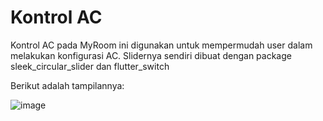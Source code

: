 # Kontrol AC
Kontrol AC pada MyRoom ini digunakan untuk mempermudah user dalam melakukan konfigurasi AC. Slidernya sendiri dibuat dengan package sleek_circular_slider dan flutter_switch

Berikut adalah tampilannya:

![image](https://user-images.githubusercontent.com/57904667/144948891-32fed0bb-d6c7-4e9e-996b-44c0b50711d9.png)
